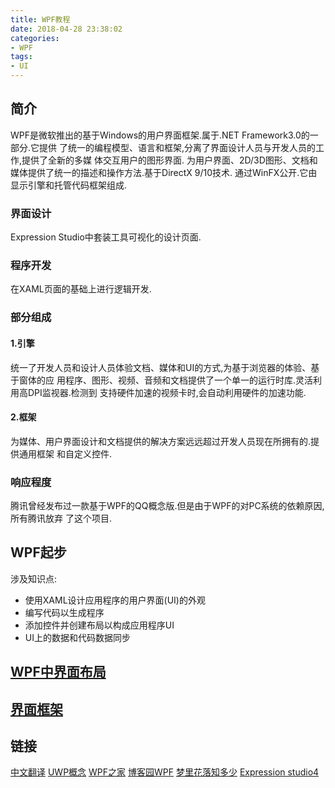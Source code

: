 ```yaml
---
title: WPF教程
date: 2018-04-28 23:38:02
categories:
- WPF
tags:
- UI
---
```


## 简介
WPF是微软推出的基于Windows的用户界面框架.属于.NET Framework3.0的一部分.它提供
了统一的编程模型、语言和框架,分离了界面设计人员与开发人员的工作,提供了全新的多媒
体交互用户的图形界面.
为用户界面、2D/3D图形、文档和媒体提供了统一的描述和操作方法.基于DirectX 9/10技术.
通过WinFX公开.它由显示引擎和托管代码框架组成.
### 界面设计
Expression Studio中套装工具可视化的设计页面.
### 程序开发
在XAML页面的基础上进行逻辑开发.
### 部分组成
#### 1.引擎
统一了开发人员和设计人员体验文档、媒体和UI的方式,为基于浏览器的体验、基于窗体的应
用程序、图形、视频、音频和文档提供了一个单一的运行时库.灵活利用高DPI监视器.检测到
支持硬件加速的视频卡时,会自动利用硬件的加速功能.

#### 2.框架
为媒体、用户界面设计和文档提供的解决方案远远超过开发人员现在所拥有的.提供通用框架
和自定义控件.

### 响应程度
腾讯曾经发布过一款基于WPF的QQ概念版.但是由于WPF的对PC系统的依赖原因,所有腾讯放弃
了这个项目.


## WPF起步
涉及知识点:
- 使用XAML设计应用程序的用户界面(UI)的外观
- 编写代码以生成程序
- 添加控件并创建布局以构成应用程序UI
- UI上的数据和代码数据同步


## [WPF中界面布局](https://www.cnblogs.com/lsgsanxiao/p/5918852.html)

## [界面框架](http://www.cnblogs.com/baihmpgy/p/4150344.html)

## 链接
[中文翻译][1]
[UWP概念][2]
[WPF之家][3]
[博客园WPF][4]
[梦里花落知多少][5]
[Expression studio4][6]

[1]:https://docs.microsoft.com/zh-cn/dotnet/framework/wpf/getting-started/walkthrough-my-first-wpf-desktop-application
[2]:https://baike.baidu.com/item/uwp/4236943?fr=aladdin
[3]:http://www.wpf123.com/
[4]:https://www.cnblogs.com/cate/wpf/
[5]:http://www.cnblogs.com/anding/category/421292.html
[6]:http://blog.sina.com.cn/s/blog_a52381ef0101kylk.html